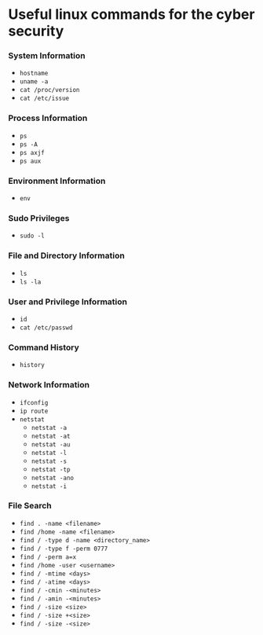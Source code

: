 # Useful linux commands for the cyber security

### System Information
- `hostname`
- `uname -a`
- `cat /proc/version`
- `cat /etc/issue`

### Process Information
- `ps`
- `ps -A`
- `ps axjf`
- `ps aux`

### Environment Information
- `env`

### Sudo Privileges
- `sudo -l`

### File and Directory Information
- `ls`
- `ls -la`

### User and Privilege Information
- `id`
- `cat /etc/passwd`

### Command History
- `history`

### Network Information
- `ifconfig`
- `ip route`
- `netstat`
  - `netstat -a`
  - `netstat -at`
  - `netstat -au`
  - `netstat -l`
  - `netstat -s`
  - `netstat -tp`
  - `netstat -ano`
  - `netstat -i`

### File Search
- `find . -name <filename>`
- `find /home -name <filename>`
- `find / -type d -name <directory_name>`
- `find / -type f -perm 0777`
- `find / -perm a=x`
- `find /home -user <username>`
- `find / -mtime <days>`
- `find / -atime <days>`
- `find / -cmin -<minutes>`
- `find / -amin -<minutes>`
- `find / -size <size>`
- `find / -size +<size>`
- `find / -size -<size>`
